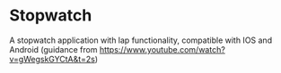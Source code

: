 # Stopwatch
A stopwatch application with lap functionality, compatible with IOS and Android
(guidance from https://www.youtube.com/watch?v=gWegskGYCtA&t=2s)
